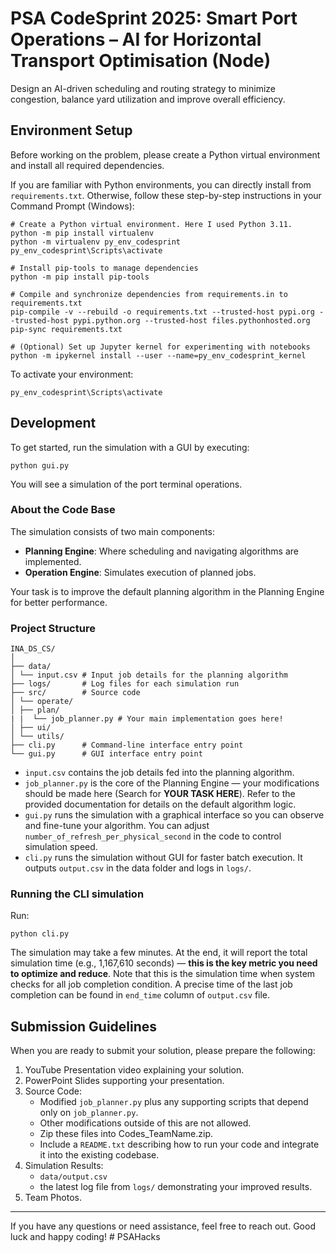 # PSA CodeSprint 2025: Smart Port Operations – AI for Horizontal Transport Optimisation (Node)

Design an AI-driven scheduling and routing strategy to minimize congestion, balance yard utilization and improve overall efficiency.

## Environment Setup

Before working on the problem, please create a Python virtual environment and install all required dependencies.

If you are familiar with Python environments, you can directly install from `requirements.txt`. Otherwise, follow these step-by-step instructions in your Command Prompt (Windows):

```shell
# Create a Python virtual environment. Here I used Python 3.11.
python -m pip install virtualenv
python -m virtualenv py_env_codesprint
py_env_codesprint\Scripts\activate

# Install pip-tools to manage dependencies
python -m pip install pip-tools

# Compile and synchronize dependencies from requirements.in to requirements.txt
pip-compile -v --rebuild -o requirements.txt --trusted-host pypi.org --trusted-host pypi.python.org --trusted-host files.pythonhosted.org
pip-sync requirements.txt

# (Optional) Set up Jupyter kernel for experimenting with notebooks
python -m ipykernel install --user --name=py_env_codesprint_kernel
```

To activate your environment:

```shell
py_env_codesprint\Scripts\activate
```

## Development

To get started, run the simulation with a GUI by executing:

```shell
python gui.py
```

You will see a simulation of the port terminal operations.

### About the Code Base

The simulation consists of two main components:

- **Planning Engine**: Where scheduling and navigating algorithms are implemented.
- **Operation Engine**: Simulates execution of planned jobs.

Your task is to improve the default planning algorithm in the Planning Engine for better performance.

### Project Structure

```
INA_DS_CS/
│
├── data/
│ └── input.csv # Input job details for the planning algorithm
├── logs/       # Log files for each simulation run
├── src/        # Source code
│ └── operate/
│ ├── plan/
| |  └── job_planner.py # Your main implementation goes here!
│ ├── ui/
│ └── utils/
├── cli.py      # Command-line interface entry point
└── gui.py      # GUI interface entry point
```

- `input.csv` contains the job details fed into the planning algorithm.
- `job_planner.py` is the core of the Planning Engine — your modifications should be made here (Search for **YOUR TASK HERE**). Refer to the provided documentation for details on the default algorithm logic.
- `gui.py` runs the simulation with a graphical interface so you can observe and fine-tune your algorithm. You can adjust `number_of_refresh_per_physical_second` in the code to control simulation speed.
- `cli.py` runs the simulation without GUI for faster batch execution. It outputs `output.csv` in the data folder and logs in `logs/`.

### Running the CLI simulation

Run:

```
python cli.py
```

The simulation may take a few minutes. At the end, it will report the total simulation time (e.g., 1,167,610 seconds) — **this is the key metric you need to optimize and reduce**. Note that this is the simulation time when system checks for all job completion condition. A precise time of the last job completion can be found in `end_time` column of `output.csv` file.

## Submission Guidelines

When you are ready to submit your solution, please prepare the following:

1. YouTube Presentation video explaining your solution.
2. PowerPoint Slides supporting your presentation.
3. Source Code:
   - Modified `job_planner.py` plus any supporting scripts that depend only on `job_planner.py`.
   - Other modifications outside of this are not allowed.
   - Zip these files into Codes_TeamName.zip.
   - Include a `README.txt` describing how to run your code and integrate it into the existing codebase.
4. Simulation Results:
   - `data/output.csv`
   - the latest log file from `logs/` demonstrating your improved results.
5. Team Photos.

---

If you have any questions or need assistance, feel free to reach out. Good luck and happy coding!
#   P S A H a c k s  
 